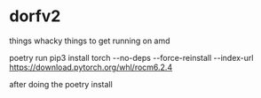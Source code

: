 # dorfv2

things whacky things to get running on amd

poetry run pip3 install torch --no-deps --force-reinstall --index-url https://download.pytorch.org/whl/rocm6.2.4

after doing the poetry install

